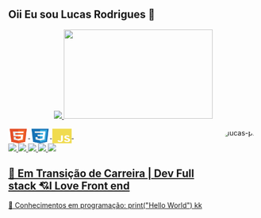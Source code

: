## Oii Eu sou Lucas Rodrigues 🖤
<div align="center">
  <a href="https://github.com/lucasbcknd">
  <img height="180em" src="https://github-readme-stats.vercel.app/api?username=lucasbacknd&show_icons=true&theme=dracula&include_all_commits=true&count_private=true"/>
  <img height="180em" width="300px" src="https://github-readme-stats.vercel.app/api/top-langs/?username=lucasbacknd&layout=compact&langs_count=7&theme=dracula"/>
</div>
<div style="display: inline_block"><br>
  
  <img align="center" alt="Rafa-HTML" height="30" width="40" src="https://raw.githubusercontent.com/devicons/devicon/master/icons/html5/html5-original.svg">
  <img align="center" alt="Rafa-CSS" height="30" width="40" src="https://raw.githubusercontent.com/devicons/devicon/master/icons/css3/css3-original.svg">
  <img align="center" alt="Rafa-Js" height="30" width="40" src="https://raw.githubusercontent.com/devicons/devicon/master/icons/javascript/javascript-plain.svg">
  <img  align"center"/>
  <img align="right" alt="lucas-pic" height="150" style="border-radius:50px;" src=https://rihappy.vtexassets.com/arquivos/ids/487004/F1115_DIO_SW_The-Child_Cuddle_Meme_LookingUp_2.jpg?v=637196373202900000>
</div>
 
  <div>
<img src="https://img.icons8.com/color/40/000000/code.png"/> 
<img src="https://img.icons8.com/fluency/40/000000/sublime-text.png"/>
<img src="https://img.icons8.com/color/40/000000/visual-studio-code-2019.png"/>
<img src="https://img.icons8.com/color/40/000000/figma--v2.png"/>
<img src="https://img.icons8.com/officel/40/000000/prototype.png"/>
  </div>
  
## 🔭 Em Transição de Carreira | Dev Full stack 💘I Love Front end
💾 Conhecimentos em programação: print("Hello World") kk
 

